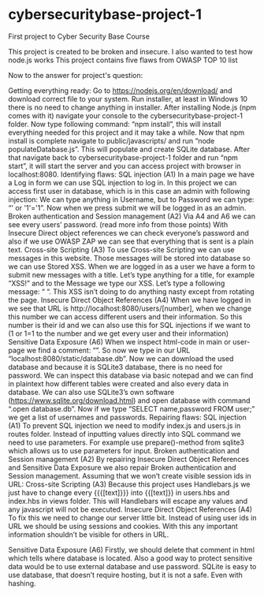 # cybersecuritybase-project-1
First project to Cyber Security Base Course


This project is created to be broken and insecure. I also wanted to test how node.js works
This project contains five flaws from OWASP TOP 10 list

Now to the answer for project's question:

Getting everything ready:
Go to https://nodejs.org/en/download/ and download correct file to your system. Run installer, at least in Windows 10 there is no need to change anything in installer. After installing Node.js (npm comes with it) navigate your console to the cybersecuritybase-project-1 folder. Now type following command: “npm install”, this will install everything needed for this project and it may take a while. Now that npm install is complete navigate to public/javascripts/ and run “node populateDatabase.js”. This will populate and create SQLite database. After that navigate back to cybersecuritybase-project-1 folder and run “npm start”, it will start the server and you can access project with browser in localhost:8080.
Identifying flaws:
SQL injection (A1)
In a main page we have a Log in form we can use SQL injection to log in. In this project we can access first user in database, which is in this case an admin with following injection:
We can type anything in Username, but to Password we can type: “' or '1'='1”. Now when we press submit we will be logged in as an admin.
Broken authentication and Session management (A2)
Via A4 and A6 we can see every users’ password. (read more info from those points)
With Insecure Direct object references we can check everyone’s password and also if we use OWASP ZAP we can see that everything that is sent is a plain text.
Cross-site Scripting (A3)
To use Cross-site Scripting we can use messages in this website. Those messages will be stored into database so we can use Stored XSS. When we are logged in as a user we have a form to submit new messages with a title. Let’s type anything for a title, for example “XSS!” and to the Message we type our XSS. Let’s type a following message: “<script> document.body.style.setProperty("-webkit-transform", "rotate(-90deg)", null); </script> “. This XSS isn’t doing to do anything nasty except from rotating the page.
Insecure Direct Object References (A4)
When we have logged in we see that URL is http://localhost:8080/users/[number], when we change this number we can access different users and their information. So this number is their id and we can also use this for SQL injections if we want to (1 or 1=1 to the number and we get every user and their information)
Sensitive Data Exposure (A6)
When we inspect html-code in main or user-page we find a comment: “<!-- if there is errors from database, please contact admin to check /static/database.db  -->”. So now we type in our URL “localhost:8080/static/database.db”. Now we can download the used database and because it is SQLite3 database, there is no need for password. We can inspect this database via basic notepad and we can find in plaintext how different tables were created and also every data in database. We can also use SQLite3’s own software (https://www.sqlite.org/download.html) and open database with command “.open database.db”. Now if we type “SELECT name,password FROM user;” we get a list of usernames and passwords.
Repairing flaws:
SQL injection (A1)
To prevent SQL injection we need to modify index.js and users.js in routes folder. Instead of inputting values directly into SQL command we need to use parameters. For example use prepare()-method from sqlite3 which allows us to use parameters for input.
Broken authentication and Session management (A2)
By repairing Insecure Direct Object References and Sensitive Data Exposure we also repair Broken authentication and Session management. Assuming that we won’t create visible session ids in URL:
Cross-site Scripting (A3)
Because this project uses Handlebars.js we just have to change every {{{[text]}}} into {{[text]}} in users.hbs and index.hbs in views folder. This will Handlebars will escape any values and any javascript will not be executed.
Insecure Direct Object References (A4)
To fix this we need to change our server little bit. Instead of using user ids in URL we should be using sessions and cookies. With this any important information shouldn’t be visible for others in URL.

Sensitive Data Exposure (A6)
Firstly, we should delete that comment in html which tells where database is located. Also a good way to protect sensitive data would be to use external database and use password. SQLite is easy to use database, that doesn’t require hosting, but it is not a safe. Even with hashing.
